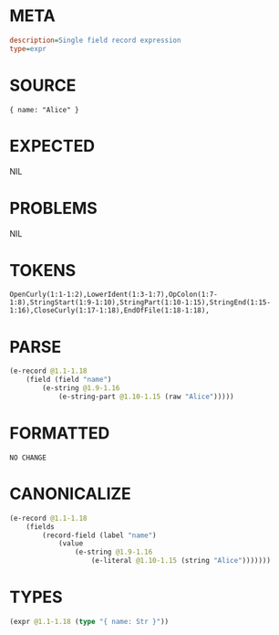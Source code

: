 # META
~~~ini
description=Single field record expression
type=expr
~~~
# SOURCE
~~~roc
{ name: "Alice" }
~~~
# EXPECTED
NIL
# PROBLEMS
NIL
# TOKENS
~~~zig
OpenCurly(1:1-1:2),LowerIdent(1:3-1:7),OpColon(1:7-1:8),StringStart(1:9-1:10),StringPart(1:10-1:15),StringEnd(1:15-1:16),CloseCurly(1:17-1:18),EndOfFile(1:18-1:18),
~~~
# PARSE
~~~clojure
(e-record @1.1-1.18
	(field (field "name")
		(e-string @1.9-1.16
			(e-string-part @1.10-1.15 (raw "Alice")))))
~~~
# FORMATTED
~~~roc
NO CHANGE
~~~
# CANONICALIZE
~~~clojure
(e-record @1.1-1.18
	(fields
		(record-field (label "name")
			(value
				(e-string @1.9-1.16
					(e-literal @1.10-1.15 (string "Alice")))))))
~~~
# TYPES
~~~clojure
(expr @1.1-1.18 (type "{ name: Str }"))
~~~
